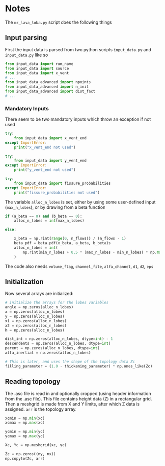 # Notes

The `mr_lava_loba.py` script does the following things


## Input parsing
First the input data is parsed from two python scripts `input_data.py` and `input_data.py` like so
```python
from input_data import run_name
from input_data import source
from input_data import x_vent
# ...
from input_data_advanced import npoints
from input_data_advanced import n_init
from input_data_advanced import dist_fact
# ...
```
### Mandatory Inputs 
There seem to be two mandatory inputs which throw an exception if not used

```python
try:
    from input_data import x_vent_end
except ImportError:
    print("x_vent_end not used")

try:
    from input_data import y_vent_end
except ImportError:
    print("y_vent_end not used")

try:
    from input_data import fissure_probabilities
except ImportError:
    print("fissure_probabilities not used")
```

The variable `alloc_n_lobes` is set, either by using some user-defined input (`max_n_lobes`), or
by drawing from a beta function

```python
if (a_beta == 0) and (b_beta == 0):
    alloc_n_lobes = int(max_n_lobes)

else:

    x_beta = np.rint(range(0, n_flows)) / (n_flows - 1)
    beta_pdf = beta.pdf(x_beta, a_beta, b_beta)s
    alloc_n_lobes = int(
        np.rint(min_n_lobes + 0.5 * (max_n_lobes - min_n_lobes) * np.max(beta_pdf))
    )
```
The code also needs `volume_flag`,  `channel_file`, `alfa_channel`, `d1`, `d2`, `eps`

## Initialization 
Now several arrays are initialized: 

```python
# initialize the arrays for the lobes variables
angle = np.zeros(alloc_n_lobes)
x = np.zeros(alloc_n_lobes)
y = np.zeros(alloc_n_lobes)
x1 = np.zeros(alloc_n_lobes)
x2 = np.zeros(alloc_n_lobes)
h = np.zeros(alloc_n_lobes)

dist_int = np.zeros(alloc_n_lobes, dtype=int) - 1
descendents = np.zeros(alloc_n_lobes, dtype=int)
parent = np.zeros(alloc_n_lobes, dtype=int)
alfa_inertial = np.zeros(alloc_n_lobes)

# This is later, and uses the shape of the topology data Zc
filling_parameter = (1.0 - thickening_parameter) * np.ones_like(Zc)
```

## Reading topology 

The .asc file is read in and optionally cropped (using header information from the .asc file).
This file contains height data (Z) in a rectangular grid. Then a meshgrid is made from X and Y limits, after which Z data is assigned. `arr` is the topology array. 

```python
xcmin = np.min(xc)
xcmax = np.max(xc)

ycmin = np.min(yc)
ycmax = np.max(yc)

Xc, Yc = np.meshgrid(xc, yc)

Zc = np.zeros((ny, nx))
np.copyto(Zc, arr)
```